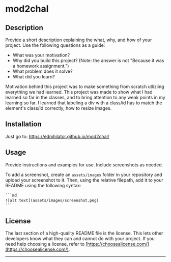 # mod2chal
## Description

Provide a short description explaining the what, why, and how of your project. Use the following questions as a guide:

- What was your motivation?
- Why did you build this project? (Note: the answer is not "Because it was a homework assignment.")
- What problem does it solve?
- What did you learn?

Motivation behind this project was to make something from scratch utliziing everything we had learned. This project was made to show what I had learned so far in the classes, and to bring attention to any weak points in my learning so far. I learned that labeling a div with a class/id has to match the element's class/id correctly, how to resize images. 


## Installation

Just go to: https://ednihilator.github.io/mod2chal/

## Usage

Provide instructions and examples for use. Include screenshots as needed.

To add a screenshot, create an `assets/images` folder in your repository and upload your screenshot to it. Then, using the relative filepath, add it to your README using the following syntax:

    ```md
    ![alt text](assets/images/screenshot.png)
    ```


## License

The last section of a high-quality README file is the license. This lets other developers know what they can and cannot do with your project. If you need help choosing a license, refer to [https://choosealicense.com/](https://choosealicense.com/).

---
